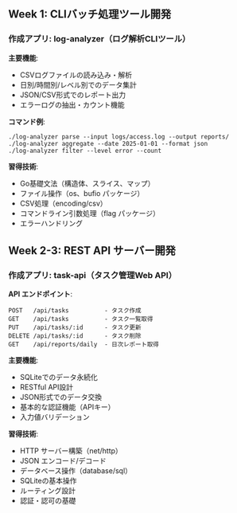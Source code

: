 ## Week 1: CLIバッチ処理ツール開発
### 作成アプリ: log-analyzer（ログ解析CLIツール）

**主要機能**:
- CSVログファイルの読み込み・解析
- 日別/時間別/レベル別でのデータ集計
- JSON/CSV形式でのレポート出力
- エラーログの抽出・カウント機能

**コマンド例**:
```
./log-analyzer parse --input logs/access.log --output reports/
./log-analyzer aggregate --date 2025-01-01 --format json
./log-analyzer filter --level error --count
```

**習得技術**:
- Go基礎文法（構造体、スライス、マップ）
- ファイル操作（os、bufio パッケージ）
- CSV処理（encoding/csv）
- コマンドライン引数処理（flag パッケージ）
- エラーハンドリング


## Week 2-3: REST API サーバー開発
### 作成アプリ: task-api（タスク管理Web API）

**API エンドポイント**:
```
POST   /api/tasks          - タスク作成
GET    /api/tasks          - タスク一覧取得
PUT    /api/tasks/:id      - タスク更新
DELETE /api/tasks/:id      - タスク削除
GET    /api/reports/daily  - 日次レポート取得
```

**主要機能**:
- SQLiteでのデータ永続化
- RESTful API設計
- JSON形式でのデータ交換
- 基本的な認証機能（APIキー）
- 入力値バリデーション

**習得技術**:
- HTTP サーバー構築（net/http）
- JSON エンコード/デコード
- データベース操作（database/sql）
- SQLiteの基本操作
- ルーティング設計
- 認証・認可の基礎